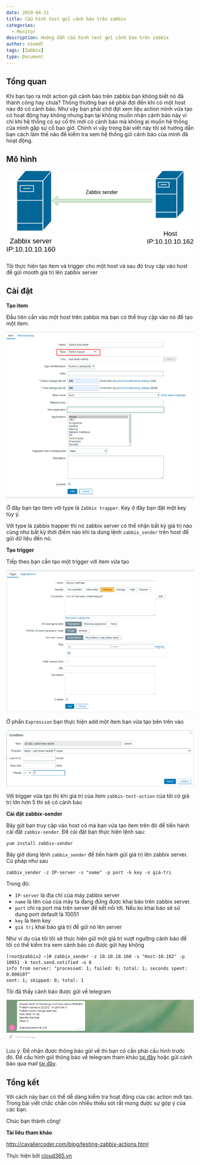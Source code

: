 ```yaml
---
date: 2019-04-11
title: Cấu hình test gửi cảnh báo trên zabbix
categories:
  - Monitor
description: Hướng dẫn cấu hình test gửi cảnh báo trên zabbix
author: niemdt
tags: [Zabbix]
type: Document
---
```


## Tổng quan

Khi bạn tạo ra một action gửi cảnh báo trên zabbix bạn không biết nó đã thành công hay chưa? Thông thường bạn sẽ phải đợi đến khi có một host nào đó có cảnh báo. Như vậy bạn phải chờ đợi xem liệu action mình vừa tạo có hoạt động hay không nhưng bạn lại không muốn nhận cảnh báo này vì chỉ khi hệ thống có sự cố thì mới có cảnh báo mà không ai muốn hệ thống của mình gặp sự cố bao giờ. Chính vì vậy trong bài viết này tôi sẽ hướng dẫn bạn cách làm thế nào để kiểm tra xem hệ thống gửi cảnh báo của mình đã hoạt động.

## Mô hình

![](/images/img-zabbix-sender/5.png)

Tôi thực hiện tạo item và trigger cho một host và sau đó truy cập vào host để gửi mooth giá trị lên zabbix server

## Cài đặt

**Tạo item**

Đầu tiên cần vào một host trên zabbix mà bạn có thể truy cập vào nó để tạo một item.

![](/images/img-zabbix-sender/1.png)

Ở đây bạn tạo item với type là `Zabbix trapper`. Key ở đây bạn đặt một key tùy ý.

Với type là zabbix trapper thì nó zabbix server có thể nhận bất kỳ giá trị nào cũng như bất kỳ thời điểm nào khi ta dùng lệnh `zabbix_sender` trên host để gửi dữ liệu đến nó.

**Tạo trigger**

Tiếp theo bạn cần tạo một trigger với item vừa tạo

![](/images/img-zabbix-sender/2.png)

Ở phần `Expression` bạn thực hiện add một item bạn vừa tạo bên trên vào 

![](/images/img-zabbix-sender/3.png)

Với trigger vừa tạo thì khi giá trị của item `zabbix-test-action` của tôi có giá trị lớn hơn 5 thì sẽ có cảnh báo

**Cài đặt zabbix-sender**

Bây giờ bạn truy cập vào host có mà bạn vừa tạo item trên đó để tiến hành cài đặt `zabbix-sender`. Để cài đặt bạn thực hiện lệnh sau:

```
yum install zabbix-sender
```

Bây giờ dùng lệnh `zabbix_sender` để tiến hành gửi giá trị lên zabbix server. Cú pháp như sau

```
zabbix_sender -z IP-server -s "name" -p port -k key -o giá-trị
```

Trong đó:
 * `IP-server` là địa chỉ của máy zabbix server
 * `name` là tên của của máy ta đang đứng được khai báo trên zabbix server.
 * `port` chỉ ra port mà trên server để kết nối tới. Nếu ko khai báo sẽ sử dụng port default là 10051
 * `key` là item key
 * `giá trị` khai báo giá trị để gửi nó lên server

Như ví dụ của tôi tôi sẽ thực hiện gửi một giá trị vượt ngưỡng cảnh báo để tôi có thể kiểm tra xem cảnh báo có được gửi hay không

```
[root@zabbix2 ~]# zabbix_sender -z 10.10.10.160 -s "Host-10.162" -p 10051 -k test.send.notified -o 6 
info from server: "processed: 1; failed: 0; total: 1; seconds spent: 0.000107"
sent: 1; skipped: 0; total: 1
```

Tôi đã thấy cảnh báo được gửi về telegram

![](/images/img-zabbix-sender/4.png)

Lưu ý: Để nhận được thông báo gửi về thì bạn có cần phải cấu hình trước đó. Để cấu hình gửi thông báo về telegram tham khảo <a href="https://blogcloud365vn.github.io/monitor/zabbix4-thiet-lap-canh-bao-qua-telegram/" target="_balnk">tại đây</a> hoặc gửi cảnh báo qua mail <a href="https://blogcloud365vn.github.io/monitor/zabbix4-thiet-lap-canh-bao-qua-email/" target="_blank">tại đây</a>.

## Tổng kết

Với cách này bạn có thể dễ dàng kiểm tra hoạt động của các action mới tạo. Trong bài viết chắc chắn còn nhiều thiếu sót rất mong được sự góp ý của các bạn.

Chúc bạn thành công!

**Tài liêu tham khảo**

http://cavaliercoder.com/blog/testing-zabbix-actions.html

Thực hiện bởi <a href="https://cloud365.vn/" target="_blank">cloud365.vn</a>